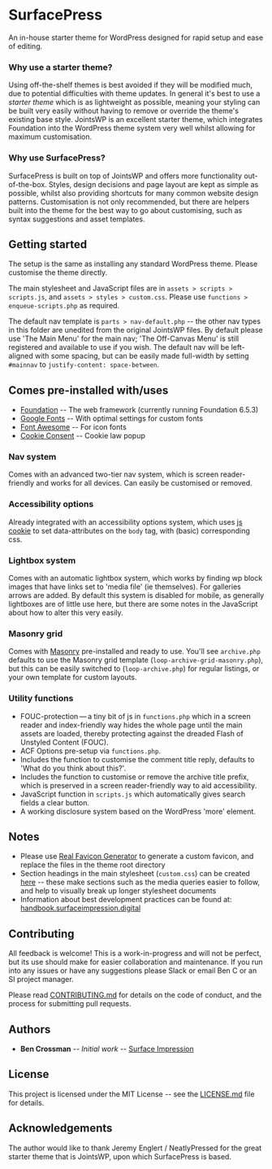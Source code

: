 # SurfacePress

An in-house starter theme for WordPress designed for rapid setup and ease of editing.

### Why use a starter theme?

Using off-the-shelf themes is best avoided if they will be modified much, due to potential difficulties with theme updates. In general it's best to use a *starter theme* which is as lightweight as possible, meaning your styling can be built very easily without having to remove or override the theme's existing base style. JointsWP is an excellent starter theme, which integrates Foundation into the WordPress theme system very well whilst allowing for maximum customisation.

### Why use SurfacePress?

SurfacePress is built on top of JointsWP and offers more functionality out-of-the-box. Styles, design decisions and page layout are kept as simple as possible, whilst also providing shortcuts for many common website design patterns. Customisation is not only recommended, but there are helpers built into the theme for the best way to go about customising, such as syntax suggestions and asset templates.

## Getting started

The setup is the same as installing any standard WordPress theme. Please customise the theme directly.

The main stylesheet and JavaScript files are in `assets > scripts > scripts.js`, and `assets > styles > custom.css`. Please use `functions > enqueue-scripts.php` as required.

The default nav template is `parts > nav-default.php` -- the other nav types in this folder are unedited from the original JointsWP files. By default please use 'The Main Menu' for the main nav; 'The Off-Canvas Menu' is still registered and available to use if you wish. The default nav will be left-aligned with some spacing, but can be easily made full-width by setting `#mainnav` to `justify-content: space-between`.

## Comes pre-installed with/uses

* [Foundation](https://foundation.zurb.com/) -- The web framework (currently running Foundation 6.5.3)
* [Google Fonts](https://fonts.google.com/) -- With optimal settings for custom fonts
* [Font Awesome](https://fontawesome.com/) -- For icon fonts
* [Cookie Consent](https://cookieconsent.osano.com/) -- Cookie law popup

### Nav system

Comes with an advanced two-tier nav system, which is screen reader-friendly and works for all devices. Can easily be customised or removed.

### Accessibility options

Already integrated with an accessibility options system, which uses [js cookie](https://github.com/js-cookie/js-cookie) to set data-attributes on the `body` tag, with (basic) corresponding css.

### Lightbox system

Comes with an automatic lightbox system, which works by finding wp block images that have links set to 'media file' (ie themselves). For galleries arrows are added. By default this system is disabled for mobile, as generally lightboxes are of little use here, but there are some notes in the JavaScript about how to alter this very easily.

### Masonry grid

Comes with [Masonry](https://github.com/desandro/masonry) pre-installed and ready to use. You'll see `archive.php` defaults to use the Masonry grid template (`loop-archive-grid-masonry.php`), but this can be easily switched to (`loop-archive.php`) for regular listings, or your own template for custom layouts.

### Utility functions

- FOUC-protection — a tiny bit of js in `functions.php` which in a screen reader and index-friendly way hides the whole page until the main assets are loaded, thereby protecting against the dreaded Flash of Unstyled Content (FOUC).
- ACF Options pre-setup via `functions.php`.
- Includes the function to customise the comment title reply, defaults to 'What do you think about this?'.
- Includes the function to customise or remove the archive title prefix, which is preserved in a screen reader-friendly way to aid accessibility.
- JavaScript function in `scripts.js` which automatically gives search fields a clear button.
- A working disclosure system based on the WordPress 'more' element.

## Notes

* Please use [Real Favicon Generator](https://realfavicongenerator.net/) to generate a custom favicon, and replace the files in the theme root directory
* Section headings in the main stylesheet (`custom.css`) can be created [here](http://patorjk.com/software/taag/#p=display&f=ANSI%20Shadow) -- these make sections such as the media queries easier to follow, and help to visually break up longer stylesheet documents
* Information about best development practices can be found at: [handbook.surfaceimpression.digital](https://handbook.surfaceimpression.digital)

## Contributing

All feedback is welcome! This is a work-in-progress and will not be perfect, but its use should make for easier collaboration and maintenance. If you run into any issues or have any suggestions please Slack or email Ben C or an SI project manager.

Please read [CONTRIBUTING.md](https://github.com/scannermobs/SurfacePress/blob/master/contributing.md) for details on the code of conduct, and the process for submitting pull requests.

## Authors

* **Ben Crossman** -- *Initial work* -- [Surface Impression](https://surfaceimpression.digital/)

## License

This project is licensed under the MIT License -- see the [LICENSE.md](LICENSE.md) file for details.

## Acknowledgements

The author would like to thank Jeremy Englert / NeatlyPressed for the great starter theme that is JointsWP, upon which SurfacePress is based.
